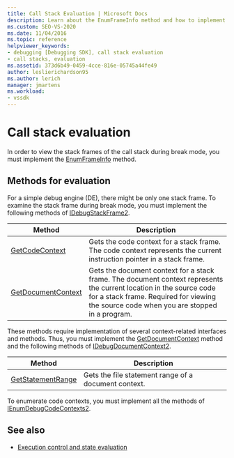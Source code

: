 ```yaml
---
title: Call Stack Evaluation | Microsoft Docs
description: Learn about the EnumFrameInfo method and how to implement it to view the stack frames of the call stack during break mode.
ms.custom: SEO-VS-2020
ms.date: 11/04/2016
ms.topic: reference
helpviewer_keywords:
- debugging [Debugging SDK], call stack evaluation
- call stacks, evaluation
ms.assetid: 373d6b49-0459-4cce-816e-05745a44fe49
author: leslierichardson95
ms.author: lerich
manager: jmartens
ms.workload:
- vssdk
---
```

# Call stack evaluation
In order to view the stack frames of the call stack during break mode, you must implement the [EnumFrameInfo](../../extensibility/debugger/reference/idebugthread2-enumframeinfo.md) method.

## Methods for evaluation
 For a simple debug engine (DE), there might be only one stack frame. To examine the stack frame during break mode, you must implement the following methods of [IDebugStackFrame2](../../extensibility/debugger/reference/idebugstackframe2.md).

|Method|Description|
|------------|-----------------|
|[GetCodeContext](../../extensibility/debugger/reference/idebugstackframe2-getcodecontext.md)|Gets the code context for a stack frame. The code context represents the current instruction pointer in a stack frame.|
|[GetDocumentContext](../../extensibility/debugger/reference/idebugstackframe2-getdocumentcontext.md)|Gets the document context for a stack frame. The document context represents the current location in the source code for a stack frame. Required for viewing the source code when you are stopped in a program.|

 These methods require implementation of several context-related interfaces and methods. Thus, you must implement the [GetDocumentContext](../../extensibility/debugger/reference/idebugcodecontext2-getdocumentcontext.md) method and the following methods of [IDebugDocumentContext2](../../extensibility/debugger/reference/idebugdocumentcontext2.md).

|Method|Description|
|------------|-----------------|
|[GetStatementRange](../../extensibility/debugger/reference/idebugdocumentcontext2-getstatementrange.md)|Gets the file statement range of a document context.|

 To enumerate code contexts, you must implement all the methods of [IEnumDebugCodeContexts2](../../extensibility/debugger/reference/ienumdebugcodecontexts2.md).

## See also
- [Execution control and state evaluation](../../extensibility/debugger/execution-control-and-state-evaluation.md)
